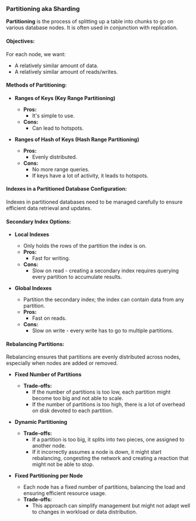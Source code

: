 ### Partitioning aka Sharding

**Partitioning** is the process of splitting up a table into chunks to go on various database nodes. It is often used in conjunction with replication.

#### Objectives:
For each node, we want:
- A relatively similar amount of data.
- A relatively similar amount of reads/writes.

#### Methods of Partitioning:
- **Ranges of Keys (Key Range Partitioning)**
    - **Pros:**
        - It's simple to use.
    - **Cons:**
        - Can lead to hotspots.

- **Ranges of Hash of Keys (Hash Range Partitioning)**
    - **Pros:**
        - Evenly distributed.
    - **Cons:**
        - No more range queries.
        - If keys have a lot of activity, it leads to hotspots.

#### Indexes in a Partitioned Database Configuration:
Indexes in partitioned databases need to be managed carefully to ensure efficient data retrieval and updates.

#### Secondary Index Options:
- **Local Indexes**
    - Only holds the rows of the partition the index is on.
    - **Pros:**
        - Fast for writing.
    - **Cons:**
        - Slow on read - creating a secondary index requires querying every partition to accumulate results.

- **Global Indexes**
    - Partition the secondary index; the index can contain data from any partition.
    - **Pros:**
        - Fast on reads.
    - **Cons:**
        - Slow on write - every write has to go to multiple partitions.

#### Rebalancing Partitions:
Rebalancing ensures that partitions are evenly distributed across nodes, especially when nodes are added or removed.

- **Fixed Number of Partitions**
    - **Trade-offs:**
        - If the number of partitions is too low, each partition might become too big and not able to scale.
        - If the number of partitions is too high, there is a lot of overhead on disk devoted to each partition.

- **Dynamic Partitioning**
    - **Trade-offs:**
        - If a partition is too big, it splits into two pieces, one assigned to another node.
        - If it incorrectly assumes a node is down, it might start rebalancing, congesting the network and creating a reaction that might not be able to stop.

- **Fixed Partitioning per Node**
    - Each node has a fixed number of partitions, balancing the load and ensuring efficient resource usage.
    - **Trade-offs:**
        - This approach can simplify management but might not adapt well to changes in workload or data distribution.
